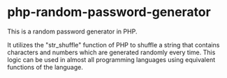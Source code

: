 # php-random-password-generator
This is a random password generator in PHP.

It utilizes the "str_shuffle" function of PHP to shuffle a string that contains characters and numbers which are generated randomly every time. This logic can be used in almost all programming languages using equivalent functions of the language.
